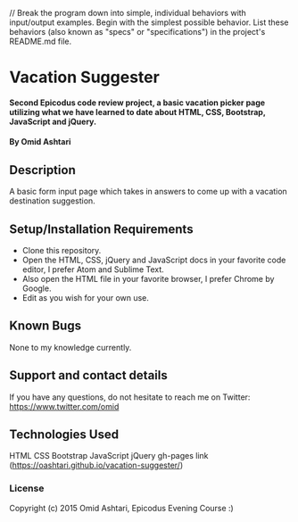 

// Break the program down into simple, individual behaviors with input/output examples. Begin with the simplest possible behavior. List these behaviors (also known as "specs" or "specifications") in the project's README.md file.


# Vacation Suggester

#### Second Epicodus code review project, a basic vacation picker page utilizing what we have learned to date about HTML, CSS, Bootstrap, JavaScript and jQuery.

#### By Omid Ashtari

## Description

A basic form input page which takes in answers to come up with a vacation destination suggestion.

## Setup/Installation Requirements

* Clone this repository.
* Open the HTML, CSS, jQuery and JavaScript docs in your favorite code editor, I prefer Atom and Sublime Text.
* Also open the HTML file in your favorite browser, I prefer Chrome by Google.
* Edit as you wish for your own use.

## Known Bugs

None to my knowledge currently.

## Support and contact details

If you have any questions, do not hesitate to reach me on Twitter: https://www.twitter.com/omid

## Technologies Used

HTML
CSS
Bootstrap
JavaScript
jQuery
gh-pages link (https://oashtari.github.io/vacation-suggester/)

### License

Copyright (c) 2015 Omid Ashtari, Epicodus Evening Course :)
